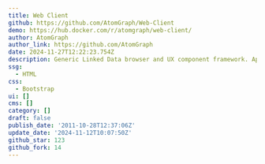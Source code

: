 ```yaml
---
title: Web Client
github: https://github.com/AtomGraph/Web-Client
demo: https://hub.docker.com/r/atomgraph/web-client/
author: AtomGraph
author_link: https://github.com/AtomGraph
date: 2024-11-27T12:22:23.754Z
description: Generic Linked Data browser and UX component framework. Apache license.
ssg:
  - HTML
css:
  - Bootstrap
ui: []
cms: []
category: []
draft: false
publish_date: '2011-10-28T12:37:06Z'
update_date: '2024-11-12T10:07:50Z'
github_star: 123
github_fork: 14
---
```

